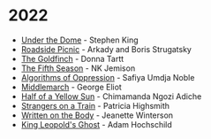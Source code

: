 # 2022

* [Under the Dome](https://www.goodreads.com/book/show/6320534-under-the-dome) - Stephen King
* [Roadside Picnic](https://www.goodreads.com/book/show/331256.Roadside\_Picnic) - Arkady and Boris Strugatsky
* [The Goldfinch](https://www.goodreads.com/book/show/17333223-the-goldfinch) - Donna Tartt
* [The Fifth Season](https://www.goodreads.com/book/show/19161852-the-fifth-season) - NK Jemison
* [Algorithms of Oppression](https://www.goodreads.com/book/show/34762552-algorithms-of-oppression) - Safiya Umdja Noble
* [Middlemarch](https://www.goodreads.com/book/show/19089.Middlemarch) - George Eliot
* [Half of a Yellow Sun](https://www.goodreads.com/book/show/18749.Half\_of\_a\_Yellow\_Sun) - Chimamanda Ngozi Adiche
* [Strangers on a Train](https://www.goodreads.com/book/show/25622296-strangers-on-a-train) - Patricia Highsmith
* [Written on the Body](https://www.goodreads.com/book/show/15054.Written\_on\_the\_Body) - Jeanette Winterson
* [King Leopold's Ghost](https://www.goodreads.com/book/show/40961621-king-leopold-s-ghost) - Adam Hochschild
